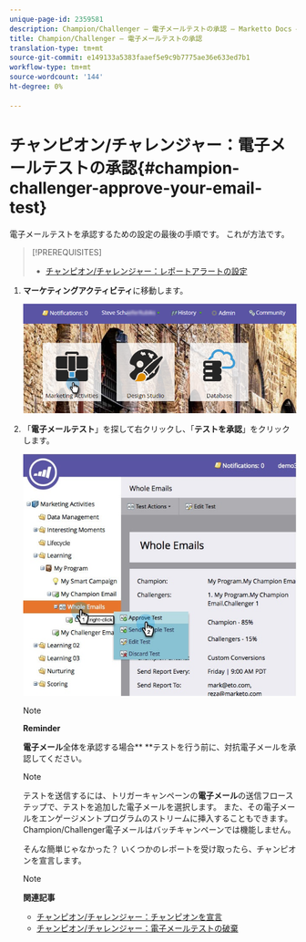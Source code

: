```yaml
---
unique-page-id: 2359581
description: Champion/Challenger — 電子メールテストの承認 — Marketto Docs — 製品ドキュメント
title: Champion/Challenger — 電子メールテストの承認
translation-type: tm+mt
source-git-commit: e149133a5383faaef5e9c9b7775ae36e633ed7b1
workflow-type: tm+mt
source-wordcount: '144'
ht-degree: 0%

---
```



# チャンピオン/チャレンジャー：電子メールテストの承認{#champion-challenger-approve-your-email-test}

電子メールテストを承認するための設定の最後の手順です。 これが方法です。

>[!PREREQUISITES]
>
>* [チャンピオン/チャレンジャー：レポートアラートの設定](champion-challenger-configure-report-alerts.md)

>



1. **マーケティングアクティビティ**&#x200B;に移動します。

   ![](assets/login-marketing-activities-1.png)

1. 「**電子メールテスト**」を探して右クリックし、「**テストを承認**」をクリックします。

   ![](assets/champion3.jpg)

   >[!NOTE]
   >
   >**Reminder**
   >
   >
   >**電子メール**&#x200B;全体を承認する場合** **テストを行う前に、対抗電子メールを承認してください。

   >[!NOTE]
   >
   >テストを送信するには、トリガーキャンペーンの&#x200B;**電子メール**&#x200B;の送信フローステップで、テストを追加した電子メールを選択します。 また、その電子メールをエンゲージメントプログラムのストリームに挿入することもできます。 Champion/Challenger電子メールはバッチキャンペーンでは機能しません。

   そんな簡単じゃなかった？ いくつかのレポートを受け取ったら、チャンピオンを宣言します。

   >[!NOTE]
   >
   >**関連記事**
   >
   >    
   >    
   >    * [チャンピオン/チャレンジャー：チャンピオンを宣言](champion-challenger-declare-a-champion.md)
   >    * [チャンピオン/チャレンジャー：電子メールテストの破棄](champion-challenger-discard-an-email-test.md)


